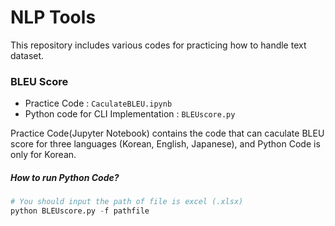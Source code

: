 # NLP Tools

This repository includes various codes for practicing how to handle text dataset.

### BLEU Score
- Practice Code : `CaculateBLEU.ipynb`
- Python code for CLI Implementation : `BLEUscore.py`

Practice Code(Jupyter Notebook) contains the code that can caculate BLEU score for three languages (Korean, English, Japanese), 
and Python Code is only for Korean.

##### How to run Python Code?
```python
# You should input the path of file is excel (.xlsx)
python BLEUscore.py -f pathfile
```
